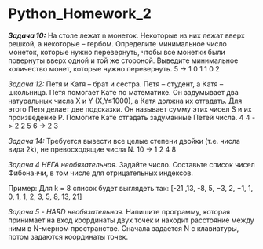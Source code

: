 # Python_Homework_2

**_Задача 10:_**
На столе лежат n монеток. Некоторые из них лежат вверх
решкой, а некоторые – гербом. Определите минимальное число
монеток, которые нужно перевернуть, чтобы все монетки были
повернуты вверх одной и той же стороной. Выведите минимальное
количество монет, которые нужно перевернуть.
5 -> 1 0 1 1 0
2


*Задача 12:* 
Петя и Катя – брат и сестра. Петя – студент, а Катя –
школьница. Петя помогает Кате по математике. Он задумывает два
натуральных числа X и Y (X,Y≤1000), а Катя должна их отгадать. Для
этого Петя делает две подсказки. Он называет сумму этих чисел S и их
произведение P. Помогите Кате отгадать задуманные Петей числа.
4 4 -> 2 2
5 6 -> 2 3


*Задача 14:* 
Требуется вывести все целые степени двойки (т.е. числа
вида 2k), не превосходящие числа N.
10 -> 1 2 4 8


*Задача 4 НЕГА необязательная.*
Задайте число. Составьте список чисел Фибоначчи, в том числе для отрицательных индексов.

Пример:
Для k = 8 список будет выглядеть так: 
[-21 ,13, -8, 5, −3, 2, −1, 1, 0, 1, 1, 2, 3, 5, 8, 13, 21]


*Задача 5 - HARD необязательная.*
Напишите программу, которая принимает на вход координаты двух точек 
и находит расстояние между ними в N-мерном пространстве. 
Сначала задается N с клавиатуры, потом задаются координаты точек.
